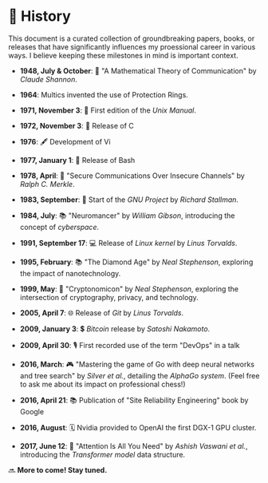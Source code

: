 # 📜 History

This document is a curated collection of groundbreaking papers, books, or releases that have significantly influences my proessional career in various ways. I believe keeping these milestones in mind is important context.

- **1948, July & October**: 📃 "A Mathematical Theory of Communication" by *Claude Shannon*.

- **1964**: Multics invented the use of Protection Rings.  

- **1971, November 3**: 📘 First edition of the *Unix Manual*.

- **1972, November 3**: 📜 Release of C

- **1976**: 🖋️ Development of Vi

- **1977, January 1**: 🐚 Release of Bash
  
- **1978, April**: 🔐 "Secure Communications Over Insecure Channels" by *Ralph C. Merkle*.

- **1983, September**: 🐃 Start of the *GNU Project* by *Richard Stallman*.

- **1984, July**: 📚 "Neuromancer" by *William Gibson*, introducing the concept of *cyberspace*.
  
- **1991, September 17**: 💻 Release of *Linux kernel* by *Linus Torvalds*.

- **1995, February**: 📚 "The Diamond Age" by *Neal Stephenson*, exploring the impact of nanotechnology.

- **1999, May**: 📖 "Cryptonomicon" by *Neal Stephenson*, exploring the intersection of cryptography, privacy, and technology.
  
- **2005, April 7**: 🌐 Release of *Git* by *Linus Torvalds*.
  
- **2009, January 3**: 💲 *Bitcoin* release by *Satoshi Nakamoto*.

- **2009, April 30**: 🎙️ First recorded use of the term "DevOps" in a talk

- **2016, March**: 🎮 "Mastering the game of Go with deep neural networks and tree search" by *Silver et al.*, detailing the *AlphaGo system*. (Feel free to ask me about its impact on professional chess!)

- **2016, April 21**: 📚 Publication of "Site Reliability Engineering" book by Google
  
- **2016, August**: 🗓️ Nvidia provided to OpenAI the first DGX-1 GPU cluster.

- **2017, June 12**: 🤖 "Attention Is All You Need" by *Ashish Vaswani et al.*, introducing the *Transformer model* data structure.

🔜 **More to come! Stay tuned.**

